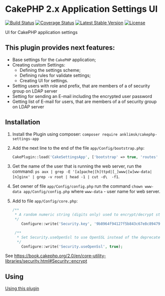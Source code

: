 # CakePHP 2.x Application Settings UI
[![Build Status](https://travis-ci.com/anklimsk/cakephp-settings-app.svg?branch=master)](https://travis-ci.com/anklimsk/cakephp-settings-app)
[![Coverage Status](https://codecov.io/gh/anklimsk/cakephp-settings-app/branch/master/graph/badge.svg)](https://codecov.io/gh/anklimsk/cakephp-settings-app)
[![Latest Stable Version](https://poser.pugx.org/anklimsk/cakephp-settings-app/version)](https://packagist.org/packages/anklimsk/cakephp-settings-app)
[![License](https://poser.pugx.org/anklimsk/cakephp-settings-app/license)](https://packagist.org/packages/anklimsk/cakephp-settings-app)


UI for CakePHP application settings

## This plugin provides next features:

- Base settings for the `CakePHP` application;
- Creating сustom Settings:
   * Defining the settings scheme;
   * Defining rules for validate settings;
   * Creating UI for settings.
- Setting users with role and prefix, that are members of a of
  security group on LDAP server
- Setting for sending an E-mail including the encrypted user password
- Getting list of E-mail for users, that are members
  of a of security group on LDAP server

## Installation

1. Install the Plugin using composer: `composer require anklimsk/cakephp-settings-app`
2. Add the next line to the end of the file `app/Config/bootstrap.php`:

   ```php
   CakePlugin::load('CakeSettingsApp', ['bootstrap' => true, 'routes' => true]);
   ```

3. Get the name of the user that is running the web server, run the command:
`ps aux | grep -E '[a]pache|[h]ttpd|[_]www|[w]ww-data|[n]ginx' | grep -v root | head -1 | cut -d\  -f1`.
4. Set owner of file `app/Config/config.php` run the command `chown www-data app/Config/config.php` where
`www-data` - user name for web server.
5. Add to file `app/Config/core.php`:

   ```php
   /**
    * A random numeric string (digits only) used to encrypt/decrypt strings.
    */
       Configure::write('Security.key', '9b8964f94127f5b843c67e8c89479e4f2cfac2b182c72dc0691cc384c438f9ca');

    /**
     * Set Security.useOpenSsl to use OpenSSL instead of the deprecated mcrpyt extension.
     */
       Configure::write('Security.useOpenSsl', true);
   ```

See https://book.cakephp.org/2.0/en/core-utility-libraries/security.html#Security::encrypt

## Using

[Using this plugin](docs/USING.md)
